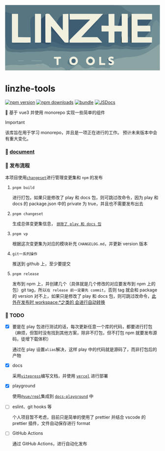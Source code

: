 <img src="https://raw.githubusercontent.com/linzhe141/linzhe-tools/33f7e0189ba0deccc04727705fa6ec70ce4ccce9/docs/public/logo.svg" alt="linzhe-tools Logo" >

# linzhe-tools

[npm-version-src]: https://img.shields.io/npm/v/linzhe-tools?style=flat&colorA=080f12&colorB=1fa669
[npm-version-href]: https://npmjs.com/package/linzhe-tools
[npm-downloads-src]: https://img.shields.io/npm/dm/linzhe-tools?style=flat&colorA=080f12&colorB=1fa669
[npm-downloads-href]: https://npmjs.com/package/linzhe-tools
[bundle-src]: https://img.shields.io/bundlephobia/minzip/linzhe-tools?style=flat&colorA=080f12&colorB=1fa669&label=minzip
[bundle-href]: https://bundlephobia.com/result?p=linzhe-tools
[jsdocs-src]: https://img.shields.io/badge/jsdocs-reference-080f12?style=flat&colorA=080f12&colorB=1fa669
[jsdocs-href]: https://www.jsdocs.io/package/linzhe-tools

[![npm version][npm-version-src]][npm-version-href]
[![npm downloads][npm-downloads-src]][npm-downloads-href]
[![bundle][bundle-src]][bundle-href]
[![JSDocs][jsdocs-src]][jsdocs-href]

🚀 基于 vue3 并使用 monorepo 实现一些简单的组件

> [!IMPORTANT]
> 该库旨在用于学习 monorepo，并且是一项正在进行的工作。 预计未来版本中会有重大变化。

### 📝 [document](https://linzhe-tools-docs.vercel.app/)

### 📢 发布流程

本项目使用[`changeset`](https://github.com/changesets/changesets)进行管理变更集和 `npm` 的发布

1. `pnpm build`

   进行打包，如果只是修改了 play 和 docs 包，则可跳过改命令，因为 play 和 docs 的 package.json 中的 private 为 true，并且也不需要发布出去

2. `pnpm changeset`

   生成总体变更集信息， [`排除了 play 和 docs 包`](https://github.com/linzhe141/linzhe-tools/blob/main/.changeset/config.json)

3. `pnpm vp`

   根据这次变更集为对应的模块补充 `CHANGELOG.md`，并更新 version 版本

4. `git一系列操作`

   推送到 github 上，至少要提交

5. `pnpm release`

   发布到 npm 上，并创建几个（具体就是几个修改的对应要发布到 npm 上的包）git tag，所以`在 release 前一定要先 commit`，否则 tag 就会和 package 的 version 对不上，如果只是修改了 play 和 docs 包，则可跳过改命令，[此外在发布时 workspace:\*之类的 会进行自动转换](https://pnpm.io/workspaces#publishing-workspace-packages)

### 🚧 TODO

- [x] 要是在 play 包进行测试的话，每次更新任意一个库的代码，都要进行打包（麻烦，但暂时没有找到其他方案，除非不打包，但不打包 npm 就要发布源码，徒增下载体积）

  通过在 play 设置`alias`解决，这样 play 中的代码就是源码了，而非打包后的产物

- [x] docs

  采用[`vitepress`](https://vitepress.dev/)编写文档，并使用 [`vercel`](https://vercel.com/) 进行部署

- [x] playground

  使用[`@vue/repl`](https://github.com/vuejs/repl)集成到 [`docs-playground`](https://linzhe-tools-docs.vercel.app/playground.html) 中

- [ ] eslint、git hooks 等

  个人项目暂不考虑，目前只是简单的使用了 prettier 并结合 vscode 的 prettier 插件，文件自动保存进行 format

- [ ] GitHub Actions

  通过 GitHub Actions，进行自动化发布
